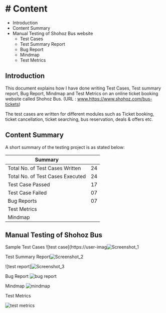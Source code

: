 # # Content
- Introduction
- Content Summary
- Manual Testing of Shohoz Bus website
  - Test Cases
  - Test Summary Report
  - Bug Report
  - Mindmap
  - Test Metrics

## Introduction
This document explains how I have done writing Test Cases, Test summary report, Bug Report, Mindmap and Test Metrics on an online ticket booking website called Shohoz Bus. (URL : www.https://www.shohoz.com/bus-tickets)

The test cases are written for different modules such as Ticket booking, ticket cancellation, ticket searching, bus reservation, deals & offers etc.

## Content Summary
A short summary of the testing project is as stated below:

| Summary |  |
| ------ | ------ |
| Total No. of Test Cases Written | 24 |
| Total No. of Test Cases Executed  | 24 |
| Test Case Passed | 17 |
| Test Case Failed | 07 |
| Bug Reports | 07 |
| Test Metrics | 
| Mindmap |

## Manual Testing of Shohoz Bus
Sample Test Cases
![test case](https://user-imag![Screenshot_1](https://github.com/TasfiaIsrat12/Shohoj_Bus_Manual_Testing/assets/133504097/51555921-5ead-45ea-963c-6e2424572dc5)

Test Summary Report![Screenshot_2](https://github.com/TasfiaIsrat12/Shohoj_Bus_Manual_Testing/assets/133504097/17317d39-5385-4eaf-ada8-d52db781f4bf)

![test report]![Screenshot_3](https://github.com/TasfiaIsrat12/Shohoj_Bus_Manual_Testing/assets/133504097/677ad4f4-b6c5-4c9a-a1ab-fbf2c4129403)


Bug Report
![bug report](https://user-images.githubusercontent.com/121681949/234536025-38d8b362-f9c1-41af-b287-9502cd6fcd92.JPG)

Mindmap
![mindmap](https://user-images.githubusercontent.com/121681949/234536159-a451737b-3da6-44c8-99cf-e1a25cc407e8.JPG)

Test Metrics 

![test metrics](https://user-images.githubusercontent.com/121681949/234536894-a1a3c33d-3083-462d-a36b-106b4da8f16b.JPG)
